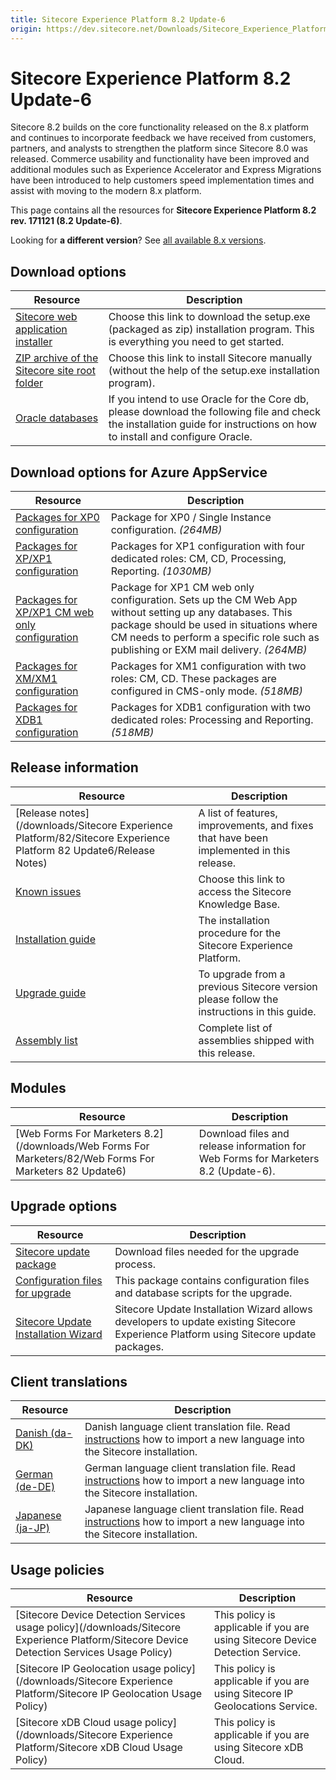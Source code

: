 ```yaml
---
title: Sitecore Experience Platform 8.2 Update-6
origin: https://dev.sitecore.net/Downloads/Sitecore_Experience_Platform/82/Sitecore_Experience_Platform_82_Update6.aspx
---
```



Sitecore Experience Platform 8.2 Update-6
=========================================

Sitecore 8.2 builds on the core functionality released on the 8.x platform and continues to incorporate feedback we have received from customers, partners, and analysts to strengthen the platform since Sitecore 8.0 was released. Commerce usability and functionality have been improved and additional modules such as Experience Accelerator and Express Migrations have been introduced to help customers speed implementation times and assist with moving to the modern 8.x platform.

This page contains all the resources for **Sitecore Experience Platform 8.2 rev. 171121 (8.2 Update-6)**.

Looking for **a different version**? See [all available 8.x versions](/downloads/Sitecore_Experience_Platform).

Download options
----------------

| Resource | Description |
| --- | --- |
| [Sitecore web application installer](https://sitecoredev.azureedge.net/~/media/93843787849E42BCA6ECDE30E6532443.ashx?date=20171123T105557) | Choose this link to download the setup.exe (packaged as zip) installation program. This is everything you need to get started. |
| [ZIP archive of the Sitecore site root folder](https://sitecoredev.azureedge.net/~/media/C8CB3FFF078C42D6A2C3424DA6202DCF.ashx?date=20171123T105939) | Choose this link to install Sitecore manually (without the help of the setup.exe installation program). |
| [Oracle databases](https://sitecoredev.azureedge.net/~/media/AC9AD0BD8F14465682B9A1D90958E07D.ashx?date=20171123T105558) | If you intend to use Oracle for the Core db, please download the following file and check the installation guide for instructions on how to install and configure Oracle. |

Download options for Azure AppService
-------------------------------------

| Resource | Description |
| --- | --- |
| [Packages for XP0 configuration](https://sitecoredev.azureedge.net/~/media/AFA4C05BA4414C239FA9945E52ABF7DC.ashx?date=20171123T104223) | Package for XP0 / Single Instance configuration. _(264MB)_ |
| [Packages for XP/XP1 configuration](https://sitecoredev.azureedge.net/~/media/3EEEBBFE59604DDDAC7550C71C657C7C.ashx?date=20171123T105004) | Packages for XP1 configuration with four dedicated roles: CM, CD, Processing, Reporting. _(1030MB)_ |
| [Packages for XP/XP1 CM web only configuration](https://sitecoredev.azureedge.net/~/media/96617A716FDC4D70865BB70AA4A4E731.ashx?date=20171123T104413) | Package for XP1 CM web only configuration. Sets up the CM Web App without setting up any databases. This package should be used in situations where CM needs to perform a specific role such as publishing or EXM mail delivery. _(264MB)_ |
| [Packages for XM/XM1 configuration](https://sitecoredev.azureedge.net/~/media/1BDCE8EC35CC4D7C849C42EB6A0837DC.ashx?date=20171123T103812) | Packages for XM1 configuration with two roles: CM, CD. These packages are configured in CMS-only mode. _(518MB)_ |
| [Packages for XDB1 configuration](https://sitecoredev.azureedge.net/~/media/E2333652DB2848CB842ABF837CDEC0FA.ashx?date=20171123T103030) | Packages for XDB1 configuration with two dedicated roles: Processing and Reporting. _(518MB)_ |

Release information
-------------------

| Resource | Description |
| --- | --- |
| [Release notes](/downloads/Sitecore Experience Platform/82/Sitecore Experience Platform 82 Update6/Release Notes) | A list of features, improvements, and fixes that have been implemented in this release. |
| [Known issues](https://kb.sitecore.net/articles/631685) | Choose this link to access the Sitecore Knowledge Base. |
| [Installation guide](https://sitecoredev.azureedge.net/~/media/6CD136C1D6924072974910700721DFEB.ashx?date=20180618T135410) | The installation procedure for the Sitecore Experience Platform. |
| [Upgrade guide](https://sitecoredev.azureedge.net/~/media/C1EC9F4DF28F46B6887F553EAD81FE81.ashx?date=20180501T114038) | To upgrade from a previous Sitecore version please follow the instructions in this guide. |
| [Assembly list](https://sitecoredev.azureedge.net/~/media/933A7A532D46483EA463467A8A20D5DA.ashx?date=20171123T122914) | Complete list of assemblies shipped with this release. |

Modules
-------

| Resource | Description |
| --- | --- |
| [Web Forms For Marketers 8.2](/downloads/Web Forms For Marketers/82/Web Forms For Marketers 82 Update6) | Download files and release information for Web Forms for Marketers 8.2 (Update-6). |

Upgrade options
---------------

| Resource | Description |
| --- | --- |
| [Sitecore update package](https://sitecoredev.azureedge.net/~/media/BC6B3D64B3554ED184B273241F8A6AA3.ashx?date=20171123T123411) | Download files needed for the upgrade process. |
| [Configuration files for upgrade](https://sitecoredev.azureedge.net/~/media/42F289903F3B43F581E1692D3CE57881.ashx?date=20171123T105556) | This package contains configuration files and database scripts for the upgrade. |
| [Sitecore Update Installation Wizard](https://sitecoredev.azureedge.net/~/media/F5C9A02D669E419980602A6E3D3B1C4F.ashx?date=20170810T103340) | Sitecore Update Installation Wizard allows developers to update existing Sitecore Experience Platform using Sitecore update packages. |

Client translations
-------------------

| Resource | Description |
| --- | --- |
| [Danish (da-DK)](https://sitecoredev.azureedge.net/~/media/BD56E63876714E38AB91EE01612D953D.ashx?date=20171123T110211) | Danish language client translation file. Read [instructions](~/link?_id=D72CBF8CE581436CBBCAEE896C8646F7&_z=z) how to import a new language into the Sitecore installation. |
| [German (de-DE)](https://sitecoredev.azureedge.net/~/media/289BD39867284F2DBFACF01A35614DC0.ashx?date=20171123T110211) | German language client translation file. Read [instructions](~/link?_id=D72CBF8CE581436CBBCAEE896C8646F7&_z=z) how to import a new language into the Sitecore installation. |
| [Japanese (ja-JP)](https://sitecoredev.azureedge.net/~/media/F439D202B9264859A1F723199987EE40.ashx?date=20171123T110211) | Japanese language client translation file. Read [instructions](~/link?_id=D72CBF8CE581436CBBCAEE896C8646F7&_z=z) how to import a new language into the Sitecore installation. |

Usage policies
--------------

| Resource | Description |
| --- | --- |
| [Sitecore Device Detection Services usage policy](/downloads/Sitecore Experience Platform/Sitecore Device Detection Services Usage Policy) | This policy is applicable if you are using Sitecore Device Detection Service. |
| [Sitecore IP Geolocation usage policy](/downloads/Sitecore Experience Platform/Sitecore IP Geolocation Usage Policy) | This policy is applicable if you are using Sitecore IP Geolocations Service. |
| [Sitecore xDB Cloud usage policy](/downloads/Sitecore Experience Platform/Sitecore xDB Cloud Usage Policy) | This policy is applicable if you are using Sitecore xDB Cloud. |